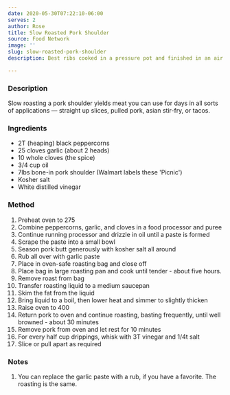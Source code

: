 ```yaml
---
date: 2020-05-30T07:22:10-06:00
serves: 2
author: Rose
title: Slow Roasted Pork Shoulder
source: Food Network
image: ''
slug: slow-roasted-pork-shoulder
description: Best ribs cooked in a pressure pot and finished in an air fryer

---
```

### Description

Slow roasting a pork shoulder yields meat you can use for days in all sorts of applications &mdash; straight up slices, pulled pork, asian stir-fry, or tacos.  

### Ingredients

* 2T (heaping) black peppercorns
* 25 cloves garlic (about 2 heads)
* 10 whole cloves (the spice)
* 3/4 cup oil
* 7lbs bone-in pork shoulder (Walmart labels these 'Picnic')
* Kosher salt 
* White distilled vinegar

### Method

 1. Preheat oven to 275
 1. Combine peppercorns, garlic, and cloves in a food processor and puree
 1. Continue running processor and drizzle in oil until a paste is formed
 1. Scrape the paste into a small bowl
 1. Season pork butt generously with kosher salt all around
 1. Rub all over with garlic paste
 1. Place in oven-safe roasting bag and close off
 1. Place bag in large roasting pan and cook until tender - about five hours.
 1. Remove roast from bag
 1. Transfer roasting liquid to a medium saucepan
 1. Skim the fat from the liquid
 1. Bring liquid to a boil, then lower heat and simmer to slightly thicken
 1. Raise oven to 400
 1. Return pork to oven and continue roasting, basting frequently, until well browned - about 30 minutes
 1. Remove pork from oven and let rest for 10 minutes
 1. For every half cup drippings, whisk with 3T vinegar and 1/4t salt
 1. Slice or pull apart as required

 ### Notes

 1. You can replace the garlic paste with a rub, if you have a favorite.  The roasting is the same.
